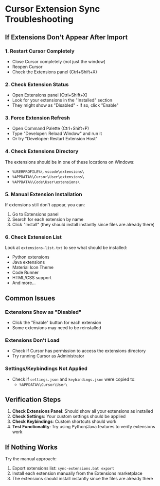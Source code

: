 # Cursor Extension Sync Troubleshooting

## If Extensions Don't Appear After Import

### 1. Restart Cursor Completely
- Close Cursor completely (not just the window)
- Reopen Cursor
- Check the Extensions panel (Ctrl+Shift+X)

### 2. Check Extension Status
- Open Extensions panel (Ctrl+Shift+X)
- Look for your extensions in the "Installed" section
- They might show as "Disabled" - if so, click "Enable"

### 3. Force Extension Refresh
- Open Command Palette (Ctrl+Shift+P)
- Type "Developer: Reload Window" and run it
- Or try "Developer: Restart Extension Host"

### 4. Check Extensions Directory
The extensions should be in one of these locations on Windows:
- `%USERPROFILE%\.vscode\extensions\`
- `%APPDATA%\Cursor\User\extensions\`
- `%APPDATA%\Code\User\extensions\`

### 5. Manual Extension Installation
If extensions still don't appear, you can:
1. Go to Extensions panel
2. Search for each extension by name
3. Click "Install" (they should install instantly since files are already there)

### 6. Check Extension List
Look at `extensions-list.txt` to see what should be installed:
- Python extensions
- Java extensions  
- Material Icon Theme
- Code Runner
- HTML/CSS support
- And more...

## Common Issues

### Extensions Show as "Disabled"
- Click the "Enable" button for each extension
- Some extensions may need to be reinstalled

### Extensions Don't Load
- Check if Cursor has permission to access the extensions directory
- Try running Cursor as Administrator

### Settings/Keybindings Not Applied
- Check if `settings.json` and `keybindings.json` were copied to:
  - `%APPDATA%\Cursor\User\`

## Verification Steps

1. **Check Extensions Panel**: Should show all your extensions as installed
2. **Check Settings**: Your custom settings should be applied
3. **Check Keybindings**: Custom shortcuts should work
4. **Test Functionality**: Try using Python/Java features to verify extensions work

## If Nothing Works

Try the manual approach:
1. Export extensions list: `sync-extensions.bat export`
2. Install each extension manually from the Extensions marketplace
3. The extensions should install instantly since the files are already there
